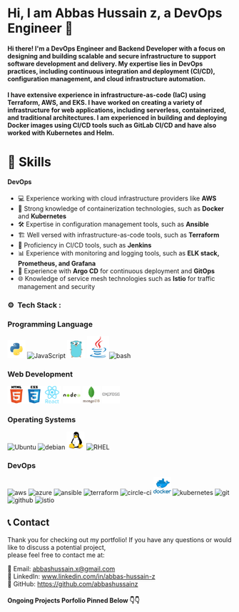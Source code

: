 # Hi, I am Abbas Hussain z, a DevOps Engineer 👋

#### Hi there! I'm a **DevOps Engineer** and **Backend Developer** with a focus on designing and building scalable and secure infrastructure to support software development and delivery. My expertise lies in DevOps practices, including continuous integration and deployment (CI/CD), configuration management, and cloud infrastructure automation.

#### I have extensive experience in infrastructure-as-code (IaC) using Terraform, AWS, and EKS. I have worked on creating a variety of infrastructure for web applications, including serverless, containerized, and traditional architectures. I am experienced in building and deploying Docker images using CI/CD tools such as GitLab CI/CD and have also worked with Kubernetes and Helm.



# 🚀 Skills
#### DevOps
- 💻 Experience working with cloud infrastructure providers like **AWS** 
- 🐳 Strong knowledge of containerization technologies, such as **Docker** and **Kubernetes**
- 🛠️ Expertise in configuration management tools, such as **Ansible** 
- 🏗️ Well versed with infrastructure-as-code tools, such as **Terraform** 
- 🚦  Proficiency in CI/CD tools, such as **Jenkins**
- 📊 Experience with monitoring and logging tools, such as **ELK stack, Prometheus, and Grafana**
- 🔧 Experience with **Argo CD** for continuous deployment and **GitOps**
- 🌐 Knowledge of service mesh technologies such as **Istio** for traffic management and security



### ⚙️ &nbsp;Tech Stack :  
<h3>Programming Language </h3>
<p align="left">  
<img
src="https://raw.githubusercontent.com/github/explore/80688e429a7d4ef2fca1e82350fe8e3517d3494d/topics/python/python.png" alt="python" title="python" width="40" height="40"/>  <img src="https://a.thumbs.redditmedia.com/zDOFJTXd6fmlD58VDGypiV94Leflz11woxmgbGY6p_4.png" alt="JavaScript" title="JavaScript" width="40" height="40"/>  <img src="https://raw.githubusercontent.com/devicons/devicon/master/icons/go/go-original.svg"  width="40" height="40"/>  <img src="https://raw.githubusercontent.com/devicons/devicon/master/icons/java/java-original.svg"  width="50" height="50" /><img src="https://upload.wikimedia.org/wikipedia/commons/thumb/4/4b/Bash_Logo_Colored.svg/1200px-Bash_Logo_Colored.svg.png" alt="bash" title="bash" title="bash" width="50" height="50" />


<h3>Web Development  </h3>
<p align="left"> 
<img src="https://raw.githubusercontent.com/devicons/devicon/master/icons/html5/html5-original-wordmark.svg"  width="40" height="40"/><img src="https://raw.githubusercontent.com/devicons/devicon/master/icons/css3/css3-original-wordmark.svg"  width="40" height="40"/><img src="https://raw.githubusercontent.com/devicons/devicon/master/icons/react/react-original-wordmark.svg"  width="40" height="40"/> <img src="https://raw.githubusercontent.com/devicons/devicon/master/icons/nodejs/nodejs-original-wordmark.svg"  width="40" height="40"/> <img  src="https://raw.githubusercontent.com/devicons/devicon/master/icons/mongodb/mongodb-original-wordmark.svg"  width="40" height="40"/> <img  src="https://raw.githubusercontent.com/devicons/devicon/master/icons/express/express-original-wordmark.svg"  width="40" height="40"/> 




<h3>Operating Systems </h3>
<p align="left"> <img src="https://upload.wikimedia.org/wikipedia/commons/9/9e/UbuntuCoF.svg" alt="Ubuntu" title="Ubuntu" width="40" height="40"/> <img src="https://www.shareicon.net/data/2015/09/17/102428_debian_512x512.png" alt="debian" title="debian"  width="40" height="40"/> <img src="https://raw.githubusercontent.com/devicons/devicon/master/icons/linux/linux-original.svg"  title="windows" width="40" height="40"/> <img src="https://upload.wikimedia.org/wikipedia/commons/thumb/d/d8/Red_Hat_logo.svg/2560px-Red_Hat_logo.svg.png" alt="RHEL" title="RHEL" width="40" height="40"/> 

<h3>DevOps</h3>
<p align="left"><img src="https://www.vectorlogo.zone/logos/amazon_aws/amazon_aws-icon.svg" alt="aws" title="aws" width="40" height="40"/> <img src="https://iconape.com/wp-content/files/vb/33934/svg/azure-1.svg" alt="azure" title="azure" width="40" height="40"/>  <img src="https://www.vectorlogo.zone/logos/ansible/ansible-icon.svg" alt="ansible" title="ansible" width="40" height="40"/> <img src="https://www.vectorlogo.zone/logos/terraformio/terraformio-icon.svg" alt="terraform" title="terraform" width="40" height="40"/> <img src="https://camo.githubusercontent.com/3ac2d9b831a5faebccad5cf056a83e14e274fa0f8bb7a7fb049f7399ef815691/68747470733a2f2f7261772e6769746875622e636f6d2f436972636c6543492d5075626c69632f63696d672d727573742f6d61696e2f696d672f636972636c652d636972636c6563692e7376673f73616e6974697a653d74727565" alt="circle-ci" title="circle-ci" width="40" height="40"/> <img src="https://raw.githubusercontent.com/github/explore/80688e429a7d4ef2fca1e82350fe8e3517d3494d/topics/docker/docker.png" alt="docker" title="docker" width="40" height="40"/> <img src="https://www.vectorlogo.zone/logos/kubernetes/kubernetes-icon.svg" alt="kubernetes" title="kubernetes" width="40" height="40"/> <img src="https://www.vectorlogo.zone/logos/git-scm/git-scm-icon.svg" alt="git" title="git" width="40" height="40"/> <img src="https://www.vectorlogo.zone/logos/github/github-icon.svg" alt="github" title="github" width="40" height="40"/>
<img src ="https://upload.wikimedia.org/wikipedia/commons/a/a1/Istio-bluelogo-nobackground-unframed.svg"  alt="istio" title="istio" width="40" height="40"  >



## 📞 Contact
Thank you for checking out my portfolio! If you have any questions or would like to discuss a potential project, 
<br>
please feel free to contact me at:

📧 Email: abbashussain.x@gmail.com
<br/>
💼 LinkedIn: www.linkedin.com/in/abbas-hussain-z
<br/>
📁 GitHub: https://github.com/abbashussainz
<br/>


#### Ongoing Projects Porfolio Pinned Below 👇👇

